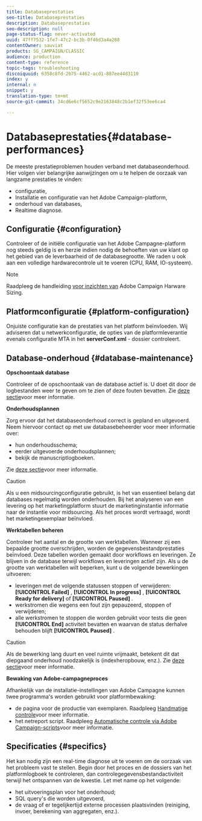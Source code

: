 ```yaml
---
title: Databaseprestaties
seo-title: Databaseprestaties
description: Databaseprestaties
seo-description: null
page-status-flag: never-activated
uuid: 47ff7532-1fe7-47c2-bc3b-0f46d3a4a288
contentOwner: sauviat
products: SG_CAMPAIGN/CLASSIC
audience: production
content-type: reference
topic-tags: troubleshooting
discoiquuid: 6358c8fd-2b75-4462-acd1-887ee44d3110
index: y
internal: n
snippet: y
translation-type: tm+mt
source-git-commit: 34cd6e6cf5652c9e2163848c2b1ef32f53ee6ca4

---
```



# Databaseprestaties{#database-performances}

De meeste prestatieproblemen houden verband met databaseonderhoud. Hier volgen vier belangrijke aanwijzingen om u te helpen de oorzaak van langzame prestaties te vinden:

* configuratie,
* Installatie en configuratie van het Adobe Campaign-platform,
* onderhoud van databases,
* Realtime diagnose.

## Configuratie {#configuration}

Controleer of de initiële configuratie van het Adobe Campagne-platform nog steeds geldig is en herzie indien nodig de behoeften van uw klant op het gebied van de leverbaarheid of de databasegrootte. We raden u ook aan een volledige hardwarecontrole uit te voeren (CPU, RAM, IO-systeem).

>[!NOTE]
>
>Raadpleeg de handleiding [voor inzichten van](https://helpx.adobe.com/campaign/kb/hardware-sizing-guide.html) Adobe Campaign Harware Sizing.

## Platformconfiguratie {#platform-configuration}

Onjuiste configuratie kan de prestaties van het platform beïnvloeden. Wij adviseren dat u netwerkconfiguratie, de opties van de platformleverantie evenals configuratie MTA in het **serverConf.xml** - dossier controleert.

## Database-onderhoud {#database-maintenance}

**Opschoontaak database**

Controleer of de opschoontaak van de database actief is. U doet dit door de logbestanden weer te geven om te zien of deze fouten bevatten. Zie [deze sectie](../../production/using/database-cleanup-workflow.md)voor meer informatie.

**Onderhoudsplannen**

Zorg ervoor dat het databaseonderhoud correct is gepland en uitgevoerd. Neem hiervoor contact op met uw databasebeheerder voor meer informatie over:

* hun onderhoudsschema;
* eerder uitgevoerde onderhoudsplannen;
* bekijk de manuscriptlogboeken.

Zie [deze sectie](../../production/using/recommendations.md)voor meer informatie.

>[!CAUTION]
>
>Als u een midsourcingconfiguratie gebruikt, is het van essentieel belang dat databases regelmatig worden onderhouden. Bij het analyseren van een levering op het marketingplatform stuurt de marketinginstantie informatie naar de instantie voor midsourcing. Als het proces wordt vertraagd, wordt het marketingexemplaar beïnvloed.

**Werktabellen beheren**

Controleer het aantal en de grootte van werktabellen. Wanneer zij een bepaalde grootte overschrijden, worden de gegevensbestandprestaties beïnvloed. Deze tabellen worden gemaakt door workflows en leveringen. Ze blijven in de database terwijl workflows en leveringen actief zijn. Als u de grootte van werktabellen wilt beperken, kunt u de volgende bewerkingen uitvoeren:

* leveringen met de volgende statussen stoppen of verwijderen: **[!UICONTROL Failed]** , **[!UICONTROL In progress]** , **[!UICONTROL Ready for delivery]** of **[!UICONTROL Paused]** .
* werkstromen die wegens een fout zijn gepauzeerd, stoppen of verwijderen;
* alle werkstromen te stoppen die worden gebruikt voor tests die geen **[!UICONTROL End]** activiteit bevatten en waarvan de status derhalve behouden blijft **[!UICONTROL Paused]** .

>[!CAUTION]
>
>Als de bewerking lang duurt en veel ruimte vrijmaakt, betekent dit dat diepgaand onderhoud noodzakelijk is (indexheropbouw, enz.). Zie [deze sectie](../../production/using/recommendations.md)voor meer informatie.

**Bewaking van Adobe-campagneproces**

Afhankelijk van de installatie-instellingen van Adobe Campagne kunnen twee programma&#39;s worden gebruikt voor platformbewaking:

* de pagina voor de productie van exemplaren. Raadpleeg [Handmatige controle](../../production/using/monitoring-processes.md#manual-monitoring)voor meer informatie.
* het netreport script. Raadpleeg [Automatische controle via Adobe Campaign-scripts](../../production/using/monitoring-processes.md#automatic-monitoring-via-adobe-campaign-scripts)voor meer informatie.

## Specificaties {#specifics}

Het kan nodig zijn een real-time diagnose uit te voeren om de oorzaak van het probleem vast te stellen. Begin door het proces en de dossiers van het platformlogboek te controleren, dan controlegegevensbestandactiviteit terwijl het ontspannen van de kwestie. Let met name op het volgende:

* het uitvoeringsplan voor het onderhoud;
* SQL query&#39;s die worden uitgevoerd,
* de vraag of er tegelijkertijd externe processen plaatsvinden (reiniging, invoer, berekening van aggregaten, enz.).

